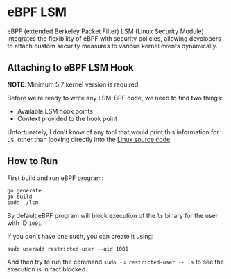 # eBPF LSM

eBPF (extended Berkeley Packet Filter) LSM (Linux Security Module) integrates the flexibility of eBPF with security policies, allowing developers to attach custom security measures to various kernel events dynamically. 

## Attaching to eBPF LSM Hook

**NOTE**: Minimum 5.7 kernel version is required.

Before we’re ready to write any LSM-BPF code, we need to find two things:
- Available LSM hook points
- Context provided to the hook point

Unfortunately, I don’t know of any tool that would print this information for us, other than looking directly into the [Linux source code](https://github.com/torvalds/linux/blob/master/security/security.c).

## How to Run

First build and run eBPF program:

```
go generate
go build
sudo ./lsm
```

By default eBPF program will block execution of the `ls` binary for the user with ID `1001`. 

If you don't have one such, you can create it using:

```
sudo useradd restricted-user --uid 1001
```

And then try to run the command `sudo -u restricted-user -- ls` to see the execution is in fact blocked.

